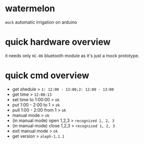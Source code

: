 # watermelon
`mock` automatic irrigation on arduino

# quick hardware overview
it needs only `HC-06` bluetooth module as it's just a mock prototype.

# quick cmd overview
- get shedule > `1: 12:00 - 13:00;2: 12:00 - 13:00`
- get time > `12:00:13`
- set time to 1:00:00 > `ok`
- put 1:00 - 2:00 to 1 > `ok`
- pull 1:00 - 2:00 from 1 > `ok`
- manual mode > `ok`
- (in manual mode) open 1,2,3 > `recognized 1, 2, 3`
- (in manual mode) close 1,2,3 > `recognized 1, 2, 3`
- exit manual mode > `ok`
- get version > `aleph-1.1.1`

